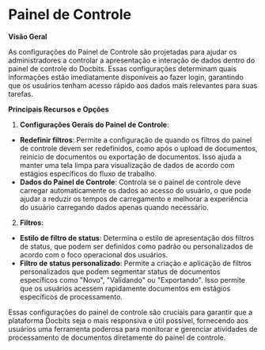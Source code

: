 # Painel de Controle

**Visão Geral**

As configurações do Painel de Controle são projetadas para ajudar os administradores a controlar a apresentação e interação de dados dentro do painel de controle do Docbits. Essas configurações determinam quais informações estão imediatamente disponíveis ao fazer login, garantindo que os usuários tenham acesso rápido aos dados mais relevantes para suas tarefas.

**Principais Recursos e Opções**

1. **Configurações Gerais do Painel de Controle**:

* **Redefinir filtros**: Permite a configuração de quando os filtros do painel de controle devem ser redefinidos, como após o upload de documentos, reinício de documentos ou exportação de documentos. Isso ajuda a manter uma tela limpa para visualização de dados de acordo com estágios específicos do fluxo de trabalho.
* **Dados do Painel de Controle**: Controla se o painel de controle deve carregar automaticamente os dados ao acesso do usuário, o que pode ajudar a reduzir os tempos de carregamento e melhorar a experiência do usuário carregando dados apenas quando necessário.

2. **Filtros**:

* **Estilo de filtro de status**: Determina o estilo de apresentação dos filtros de status, que podem ser definidos como padrão ou personalizados de acordo com o foco operacional dos usuários.
* **Filtro de status personalizado**: Permite a criação e aplicação de filtros personalizados que podem segmentar status de documentos específicos como "Novo", "Validando" ou "Exportando". Isso permite que os usuários acessem rapidamente documentos em estágios específicos de processamento.

Essas configurações do painel de controle são cruciais para garantir que a plataforma Docbits seja o mais responsiva e útil possível, fornecendo aos usuários uma ferramenta poderosa para monitorar e gerenciar atividades de processamento de documentos diretamente do painel de controle.
